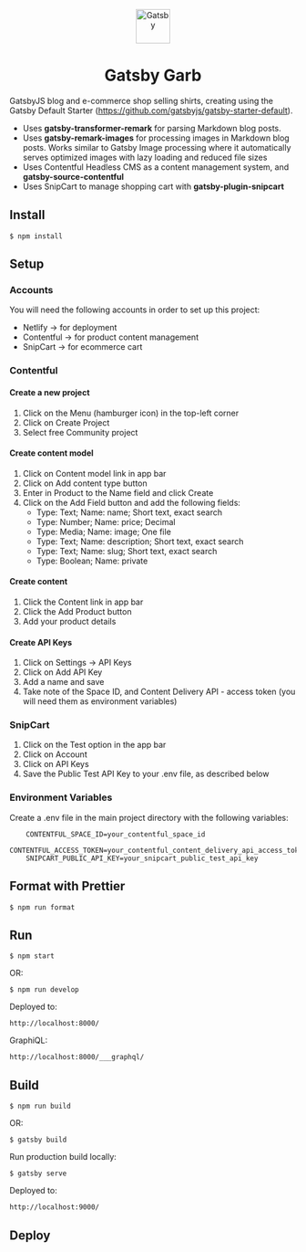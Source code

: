<p align="center">
  <a href="https://www.gatsbyjs.com">
    <img alt="Gatsby" src="https://www.gatsbyjs.com/Gatsby-Monogram.svg" width="60" />
  </a>
</p>
<h1 align="center">
  Gatsby Garb
</h1>

GatsbyJS blog and e-commerce shop selling shirts, creating using the Gatsby Default Starter (https://github.com/gatsbyjs/gatsby-starter-default).

- Uses **gatsby-transformer-remark** for parsing Markdown blog posts.
- Uses **gatsby-remark-images** for processing images in Markdown blog posts. Works similar to Gatsby Image processing where it automatically serves optimized images with lazy loading and reduced file sizes
- Uses Contentful Headless CMS as a content management system, and **gatsby-source-contentful**
- Uses SnipCart to manage shopping cart with **gatsby-plugin-snipcart**

## Install

    $ npm install

## Setup

### Accounts

You will need the following accounts in order to set up this project:

- Netlify -> for deployment
- Contentful -> for product content management
- SnipCart -> for ecommerce cart

### Contentful

#### Create a new project

1. Click on the Menu (hamburger icon) in the top-left corner
2. Click on Create Project
3. Select free Community project

#### Create content model

1. Click on Content model link in app bar
2. Click on Add content type button
3. Enter in Product to the Name field and click Create
4. Click on the Add Field button and add the following fields:
   - Type: Text; Name: name; Short text, exact search
   - Type: Number; Name: price; Decimal
   - Type: Media; Name: image; One file
   - Type: Text; Name: description; Short text, exact search
   - Type: Text; Name: slug; Short text, exact search
   - Type: Boolean; Name: private

#### Create content

1. Click the Content link in app bar
2. Click the Add Product button
3. Add your product details

#### Create API Keys

1. Click on Settings -> API Keys
2. Click on Add API Key
3. Add a name and save
4. Take note of the Space ID, and Content Delivery API - access token (you will need them as environment variables)

### SnipCart

1. Click on the Test option in the app bar
2. Click on Account
3. Click on API Keys
4. Save the Public Test API Key to your .env file, as described below

### Environment Variables

Create a .env file in the main project directory with the following variables:

        CONTENTFUL_SPACE_ID=your_contentful_space_id
        CONTENTFUL_ACCESS_TOKEN=your_contentful_content_delivery_api_access_token
        SNIPCART_PUBLIC_API_KEY=your_snipcart_public_test_api_key

## Format with Prettier

    $ npm run format

## Run

    $ npm start

OR:

    $ npm run develop

Deployed to:

    http://localhost:8000/

GraphiQL:

    http://localhost:8000/___graphql/

## Build

    $ npm run build

OR:

    $ gatsby build

Run production build locally:

    $ gatsby serve

Deployed to:

    http://localhost:9000/

## Deploy
